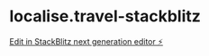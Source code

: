 # localise.travel-stackblitz

[Edit in StackBlitz next generation editor ⚡️](https://stackblitz.com/~/github.com/championswimmer/localise.travel-stackblitz)